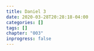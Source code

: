 ```yaml
---
title: Daniel 3
date: 2020-03-28T20:28:18-04:00
categories: []
tags: []
chapter: "003"
inprogress: false
---
```


